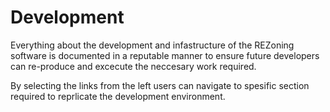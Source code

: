 # Development

Everything about the development and infastructure of the REZoning software is documented in a reputable manner to ensure future developers can re-produce and excecute the neccesary work required. 

By selecting the links from the left users can navigate to spesific section required to reprlicate the development environment.
